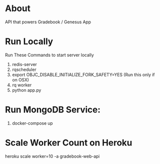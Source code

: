 # About 

API that powers Gradebook / Genesus App

# Run Locally

Run These Commands to start server locally 

1. redis-server
2. rqscheduler
3. export OBJC_DISABLE_INITIALIZE_FORK_SAFETY=YES (Run this only if on OSX)
4. rq worker
5. python app.py

# Run MongoDB Service: 

1. docker-compose up

# Scale Worker Count on Heroku

heroku scale worker=10 -a gradebook-web-api